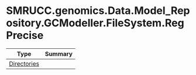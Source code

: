 ﻿
# SMRUCC.genomics.Data.Model_Repository.GCModeller.FileSystem.RegPrecise

|Type|Summary|
|----|-------|
|[Directories](./Directories.md)||

